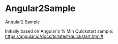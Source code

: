 # Angular2Sample

Anqular2 Sample

Initially based on Angular's % Min Quickstart sample: https://angular.io/docs/ts/latest/quickstart.html#
